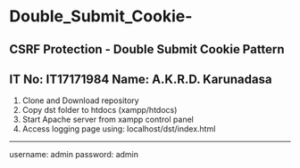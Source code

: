 # Double_Submit_Cookie-
CSRF Protection - Double Submit Cookie Pattern
----------------------------------------------
IT No: IT17171984 
Name: A.K.R.D. Karunadasa
----------------------------------------------
1. Clone and Download repository
2. Copy dst folder to htdocs (xampp/htdocs)
3. Start Apache server from xampp control panel
4. Access logging page using: localhost/dst/index.html
----------------------------------------------
username: admin password: admin
